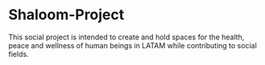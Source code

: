 # Shaloom-Project
This social project is intended to create and hold spaces for the health, peace and wellness of human beings in LATAM while contributing to social fields.
